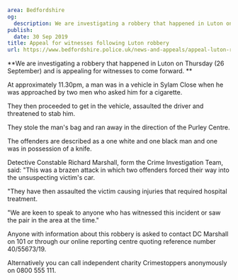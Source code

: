 ```yaml
area: Bedfordshire
og:
  description: We are investigating a robbery that happened in Luton on Thursday (26 September) and is appealing for witnesses to come forward.
publish:
  date: 30 Sep 2019
title: Appeal for witnesses following Luton robbery
url: https://www.bedfordshire.police.uk/news-and-appeals/appeal-luton-robbery-sept19
```

**We are investigating a robbery that happened in Luton on Thursday (26 September) and is appealing for witnesses to come forward. **

At approximately 11.30pm, a man was in a vehicle in Sylam Close when he was approached by two men who asked him for a cigarette.

They then proceeded to get in the vehicle, assaulted the driver and threatened to stab him.

They stole the man's bag and ran away in the direction of the Purley Centre.

The offenders are described as a one white and one black man and one was in possession of a knife.

Detective Constable Richard Marshall, form the Crime Investigation Team, said: "This was a brazen attack in which two offenders forced their way into the unsuspecting victim's car.

"They have then assaulted the victim causing injuries that required hospital treatment.

"We are keen to speak to anyone who has witnessed this incident or saw the pair in the area at the time."

Anyone with information about this robbery is asked to contact DC Marshall on 101 or through our online reporting centre quoting reference number 40/55673/19.

Alternatively you can call independent charity Crimestoppers anonymously on 0800 555 111.
